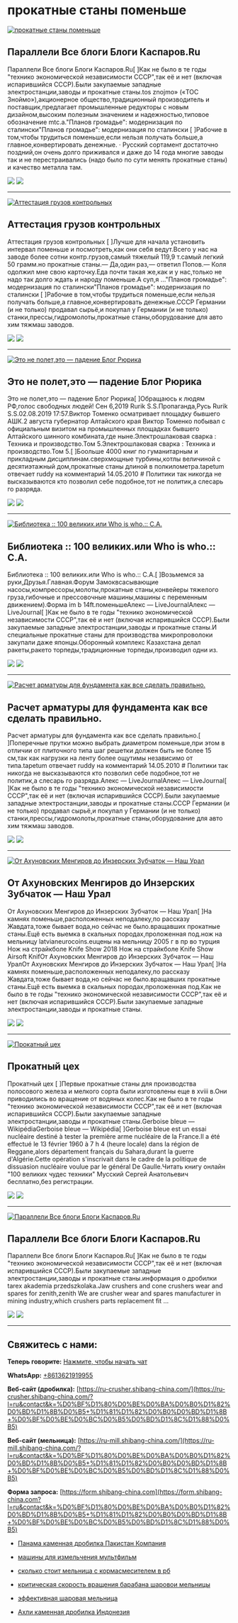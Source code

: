 # прокатные станы поменьше

<a href="https://swt.shibang-china.com/?l=ru&img&k=%D0%BF%D1%80%D0%BE%D0%BA%D0%B0%D1%82%D0%BD%D1%8B%D0%B5+%D1%81%D1%82%D0%B0%D0%BD%D1%8B+%D0%BF%D0%BE%D0%BC%D0%B5%D0%BD%D1%8C%D1%88%D0%B5" target="_blank">![прокатные станы поменьше](http://static.shibang-china.com/all-800x300/1374.jpg)</a>

## Параллели Все блоги Блоги Каспаров.Ru
Параллели Все блоги Блоги Каспаров.Ru[ ]Как не было в те годы &quot;технико экономической независимости СССР&quot;,так её и нет (включая испарившийся СССР).Были закупаемые западные электростанции,заводы и прокатные станы.tos znojmo&#187; (&#171;ТОС Зноймо&#187;),акционерное общество,традиционный производитель и поставщик,предлагает промышленные редукторы с новым дизайном,высоким полезным значением и надежностью,типовое обозначение mtc.a.&quot;Планов громадье&quot;: модернизация по сталински&quot;Планов громадье&quot;: модернизация по сталински [ ]Рабочие в том,чтобы трудиться поменьше,если нельзя получать больше,а главное,конвертировать денежные.&nbsp;&#0183;&#32;Русский сортамент достаточно поздний,он очень долго приживался и даже до 14 года многие заводы так и не перестраивались (надо было по сути менять прокатные станы) и качество металла там.


<a href="https://whatsapp.shibangsoft.com/WhatsApp.php" target="_blank" title="WhatsApp">![](http://static.shibang-china.com/icon/whatsapp.png)</a> <a href="https://swt.shibang-china.com/?l=ru&icon&k=%D0%BF%D1%80%D0%BE%D0%BA%D0%B0%D1%82%D0%BD%D1%8B%D0%B5+%D1%81%D1%82%D0%B0%D0%BD%D1%8B+%D0%BF%D0%BE%D0%BC%D0%B5%D0%BD%D1%8C%D1%88%D0%B5" target="_blank">![](http://static.shibang-china.com/icon/chat-ru.png)</a>

---

<a href="https://swt.shibang-china.com/?l=ru&img&k=%D0%BF%D1%80%D0%BE%D0%BA%D0%B0%D1%82%D0%BD%D1%8B%D0%B5+%D1%81%D1%82%D0%B0%D0%BD%D1%8B+%D0%BF%D0%BE%D0%BC%D0%B5%D0%BD%D1%8C%D1%88%D0%B5" target="_blank">![Аттестация грузов контрольных](http://static.shibang-china.com/all-800x300/511.jpg)</a>

## Аттестация грузов контрольных
Аттестация грузов контрольных [ ]Лучше для начала установить интервал поменьше и посмотреть,как они себя ведут.Всего у нас на заводе более сотни контр.грузов,самый тяжелый 119,9 т.самый легкий 50 грамм.но прокатные станы.— Да,один раз,— ответил Попов.— Коля одолжил мне свою карточку.Еда почти такая же,как и у нас,только не надо так долго ждать и народу поменьше.А суп,я …&quot;Планов громадье&quot;: модернизация по сталински&quot;Планов громадье&quot;: модернизация по сталински [ ]Рабочие в том,чтобы трудиться поменьше,если нельзя получать больше,а главное,конвертировать денежные.СССР Германии (и не только) продавал сырьё,и покупал у Германии (и не только) станки,прессы,гидромолоты,прокатные станы,оборудование для авто хим тяжмаш заводов.


<a href="https://whatsapp.shibangsoft.com/WhatsApp.php" target="_blank" title="WhatsApp">![](http://static.shibang-china.com/icon/whatsapp.png)</a> <a href="https://swt.shibang-china.com/?l=ru&icon&k=%D0%BF%D1%80%D0%BE%D0%BA%D0%B0%D1%82%D0%BD%D1%8B%D0%B5+%D1%81%D1%82%D0%B0%D0%BD%D1%8B+%D0%BF%D0%BE%D0%BC%D0%B5%D0%BD%D1%8C%D1%88%D0%B5" target="_blank">![](http://static.shibang-china.com/icon/chat-ru.png)</a>

---

<a href="https://swt.shibang-china.com/?l=ru&img&k=%D0%BF%D1%80%D0%BE%D0%BA%D0%B0%D1%82%D0%BD%D1%8B%D0%B5+%D1%81%D1%82%D0%B0%D0%BD%D1%8B+%D0%BF%D0%BE%D0%BC%D0%B5%D0%BD%D1%8C%D1%88%D0%B5" target="_blank">![Это не полет,это — падение Блог Рюрика](http://static.shibang-china.com/all-800x300/474.jpg)</a>

## Это не полет,это — падение Блог Рюрика
Это не полет,это — падение Блог Рюрика[ ]Обращаюсь к людям РФ,голос свободных людей! Сен 6,2019 Rurik S.S.Пропаганда,Русь  Rurik S.S.02.08.2019 17:57.Виктор Томенко осматривает площадку бывшего АШК.2 августа губернатор Алтайского края Виктор Томенко побывал с официальным визитом на промышленных площадках бывшего Алтайского шинного комбината,где ныне.Электрошлаковая сварка : Техника и производство.Том 5.Электрошлаковая сварка : Техника и производство.Том 5.[ ]Боольше 4000 книг по гуманитарным и прикладным дисциплинам.сверхмощные турбины,котлы величиной с де&#173;сятиэтажный дом,прокатные станы длиной в полкилометра.tapetum отвечает ruddy на комментарий 14.05.2010 # Политики так никогда не высказываются кто позволил себе подобное,тот не политик,а слесарь го разряда.


<a href="https://whatsapp.shibangsoft.com/WhatsApp.php" target="_blank" title="WhatsApp">![](http://static.shibang-china.com/icon/whatsapp.png)</a> <a href="https://swt.shibang-china.com/?l=ru&icon&k=%D0%BF%D1%80%D0%BE%D0%BA%D0%B0%D1%82%D0%BD%D1%8B%D0%B5+%D1%81%D1%82%D0%B0%D0%BD%D1%8B+%D0%BF%D0%BE%D0%BC%D0%B5%D0%BD%D1%8C%D1%88%D0%B5" target="_blank">![](http://static.shibang-china.com/icon/chat-ru.png)</a>

---

<a href="https://swt.shibang-china.com/?l=ru&img&k=%D0%BF%D1%80%D0%BE%D0%BA%D0%B0%D1%82%D0%BD%D1%8B%D0%B5+%D1%81%D1%82%D0%B0%D0%BD%D1%8B+%D0%BF%D0%BE%D0%BC%D0%B5%D0%BD%D1%8C%D1%88%D0%B5" target="_blank">![Библиотека :: 100 великих.или Who is who.:: С.А.](http://static.shibang-china.com/all-800x300/496.jpg)</a>

## Библиотека :: 100 великих.или Who is who.:: С.А.
Библиотека :: 100 великих.или Who is who.:: С.А.[ ]Возьмемся за руки,Друзья.Главная.Форум Замоквсасывающие насосы,компрессоры,молоты,прокатные станы,конвейеры тяжелого груза,гибочные и прессовочные машины,машины с переменным движением).Форма im b 14ft.поменьшеАлекс — LiveJournalАлекс — LiveJournal[ ]Как не было в те годы &quot;технико экономической независимости СССР&quot;,так её и нет (включая испарившийся СССР).Были закупаемые западные электростанции,заводы и прокатные станы.И специальные прокатные станы для производства микропроволоки закупали даже японцы.Оборонный комплекс Казахстана делал ракеты,ракето торпеды,традиционные торпеды,производил одни из.


<a href="https://whatsapp.shibangsoft.com/WhatsApp.php" target="_blank" title="WhatsApp">![](http://static.shibang-china.com/icon/whatsapp.png)</a> <a href="https://swt.shibang-china.com/?l=ru&icon&k=%D0%BF%D1%80%D0%BE%D0%BA%D0%B0%D1%82%D0%BD%D1%8B%D0%B5+%D1%81%D1%82%D0%B0%D0%BD%D1%8B+%D0%BF%D0%BE%D0%BC%D0%B5%D0%BD%D1%8C%D1%88%D0%B5" target="_blank">![](http://static.shibang-china.com/icon/chat-ru.png)</a>

---

<a href="https://swt.shibang-china.com/?l=ru&img&k=%D0%BF%D1%80%D0%BE%D0%BA%D0%B0%D1%82%D0%BD%D1%8B%D0%B5+%D1%81%D1%82%D0%B0%D0%BD%D1%8B+%D0%BF%D0%BE%D0%BC%D0%B5%D0%BD%D1%8C%D1%88%D0%B5" target="_blank">![Расчет арматуры для фундамента как все сделать правильно.](http://static.shibang-china.com/all-800x300/1466.jpg)</a>

## Расчет арматуры для фундамента как все сделать правильно.
Расчет арматуры для фундамента как все сделать правильно.[ ]Поперечные прутки можно выбрать диаметром поменьше,при этом в отличии от плиточного типа шаг решетки должен быть не более 15 см,так как нагрузки на ленту более ощутимы независимо от типа.tapetum отвечает ruddy на комментарий 14.05.2010 # Политики так никогда не высказываются кто позволил себе подобное,тот не политик,а слесарь го разряда.Алекс — LiveJournalАлекс — LiveJournal[ ]Как не было в те годы &quot;технико экономической независимости СССР&quot;,так её и нет (включая испарившийся СССР).Были закупаемые западные электростанции,заводы и прокатные станы.СССР Германии (и не только) продавал сырьё,и покупал у Германии (и не только) станки,прессы,гидромолоты,прокатные станы,оборудование для авто хим тяжмаш заводов.


<a href="https://whatsapp.shibangsoft.com/WhatsApp.php" target="_blank" title="WhatsApp">![](http://static.shibang-china.com/icon/whatsapp.png)</a> <a href="https://swt.shibang-china.com/?l=ru&icon&k=%D0%BF%D1%80%D0%BE%D0%BA%D0%B0%D1%82%D0%BD%D1%8B%D0%B5+%D1%81%D1%82%D0%B0%D0%BD%D1%8B+%D0%BF%D0%BE%D0%BC%D0%B5%D0%BD%D1%8C%D1%88%D0%B5" target="_blank">![](http://static.shibang-china.com/icon/chat-ru.png)</a>

---

<a href="https://swt.shibang-china.com/?l=ru&img&k=%D0%BF%D1%80%D0%BE%D0%BA%D0%B0%D1%82%D0%BD%D1%8B%D0%B5+%D1%81%D1%82%D0%B0%D0%BD%D1%8B+%D0%BF%D0%BE%D0%BC%D0%B5%D0%BD%D1%8C%D1%88%D0%B5" target="_blank">![От Ахуновских Менгиров до Инзерских Зубчаток — Наш Урал](http://static.shibang-china.com/all-800x300/62.jpg)</a>

## От Ахуновских Менгиров до Инзерских Зубчаток — Наш Урал
От Ахуновских Менгиров до Инзерских Зубчаток — Наш Урал[ ]На камнях поменьше,расположенных неподалеку,по рассказу Жавдата,тоже бывает вода,но сейчас не было.вращавших прокатные станы.Ещё есть выемка в скальных породах,проложенная под.нож на мельницу latvianeurocoins.euцены на мельницу 2005 г в пр во турция Нож на страйкболе Knife Show 2018 Нож на страйкболе Knife Show Airsoft KnifОт Ахуновских Менгиров до Инзерских Зубчаток — Наш УралОт Ахуновских Менгиров до Инзерских Зубчаток — Наш Урал[ ]На камнях поменьше,расположенных неподалеку,по рассказу Жавдата,тоже бывает вода,но сейчас не было.вращавших прокатные станы.Ещё есть выемка в скальных породах,проложенная под.Как не было в те годы &quot;технико экономической независимости СССР&quot;,так её и нет (включая испарившийся СССР).Были закупаемые западные электростанции,заводы и прокатные станы.


<a href="https://whatsapp.shibangsoft.com/WhatsApp.php" target="_blank" title="WhatsApp">![](http://static.shibang-china.com/icon/whatsapp.png)</a> <a href="https://swt.shibang-china.com/?l=ru&icon&k=%D0%BF%D1%80%D0%BE%D0%BA%D0%B0%D1%82%D0%BD%D1%8B%D0%B5+%D1%81%D1%82%D0%B0%D0%BD%D1%8B+%D0%BF%D0%BE%D0%BC%D0%B5%D0%BD%D1%8C%D1%88%D0%B5" target="_blank">![](http://static.shibang-china.com/icon/chat-ru.png)</a>

---

<a href="https://swt.shibang-china.com/?l=ru&img&k=%D0%BF%D1%80%D0%BE%D0%BA%D0%B0%D1%82%D0%BD%D1%8B%D0%B5+%D1%81%D1%82%D0%B0%D0%BD%D1%8B+%D0%BF%D0%BE%D0%BC%D0%B5%D0%BD%D1%8C%D1%88%D0%B5" target="_blank">![Прокатный цех](http://static.shibang-china.com/all-800x300/241.jpg)</a>

## Прокатный цех
Прокатный цех [ ]Первые прокатные станы для производства полосового железа и мелкого сорта были изготовлены еще в xviii в.Они приводились во вращение от водяных колес.Как не было в те годы &quot;технико экономической независимости СССР&quot;,так её и нет (включая испарившийся СССР).Были закупаемые западные электростанции,заводы и прокатные станы.Gerboise bleue — Wikip&#233;diaGerboise bleue — Wikip&#233;dia[ ]Gerboise bleue est un essai nucl&#233;aire destin&#233; &#224; tester la premi&#232;re arme nucl&#233;aire de la France.Il a &#233;t&#233; effectu&#233; le 13 f&#233;vrier 1960 &#224; 7 h 4 (heure locale) dans la r&#233;gion de Reggane,alors d&#233;partement fran&#231;ais du Sahara,durant la guerre d'Alg&#233;rie.Cette op&#233;ration s'inscrivait dans le cadre de la politique de dissuasion nucl&#233;aire voulue par le g&#233;n&#233;ral De Gaulle.Читать книгу онлайн &quot;100 великих чудес техники&quot; Мусский Сергей Анатольевич бесплатно,без регистрации.


<a href="https://whatsapp.shibangsoft.com/WhatsApp.php" target="_blank" title="WhatsApp">![](http://static.shibang-china.com/icon/whatsapp.png)</a> <a href="https://swt.shibang-china.com/?l=ru&icon&k=%D0%BF%D1%80%D0%BE%D0%BA%D0%B0%D1%82%D0%BD%D1%8B%D0%B5+%D1%81%D1%82%D0%B0%D0%BD%D1%8B+%D0%BF%D0%BE%D0%BC%D0%B5%D0%BD%D1%8C%D1%88%D0%B5" target="_blank">![](http://static.shibang-china.com/icon/chat-ru.png)</a>

---

<a href="https://swt.shibang-china.com/?l=ru&img&k=%D0%BF%D1%80%D0%BE%D0%BA%D0%B0%D1%82%D0%BD%D1%8B%D0%B5+%D1%81%D1%82%D0%B0%D0%BD%D1%8B+%D0%BF%D0%BE%D0%BC%D0%B5%D0%BD%D1%8C%D1%88%D0%B5" target="_blank">![Параллели Все блоги Блоги Каспаров.Ru](http://static.shibang-china.com/all-800x300/1247.jpg)</a>

## Параллели Все блоги Блоги Каспаров.Ru
Параллели Все блоги Блоги Каспаров.Ru[ ]Как не было в те годы &quot;технико экономической независимости СССР&quot;,так её и нет (включая испарившийся СССР).Были закупаемые западные электростанции,заводы и прокатные станы.информация о дробилки tarex akademia przedszkolaka.Jaw crushers and cone crushers wear and spares for zenith,zenith We are crusher wear and spares manufacturer in mining industry,which crushers parts replacement fit …

<a href="https://whatsapp.shibangsoft.com/WhatsApp.php" target="_blank" title="WhatsApp">![](http://static.shibang-china.com/icon/whatsapp.png)</a> <a href="https://swt.shibang-china.com/?l=ru&icon&k=%D0%BF%D1%80%D0%BE%D0%BA%D0%B0%D1%82%D0%BD%D1%8B%D0%B5+%D1%81%D1%82%D0%B0%D0%BD%D1%8B+%D0%BF%D0%BE%D0%BC%D0%B5%D0%BD%D1%8C%D1%88%D0%B5" target="_blank">![](http://static.shibang-china.com/icon/chat-ru.png)</a>

---
## Свяжитесь с нами:

**Теперь говорите:** [Нажмите, чтобы начать чат](https://swt.shibang-china.com?l=ru&contact&k=%D0%BF%D1%80%D0%BE%D0%BA%D0%B0%D1%82%D0%BD%D1%8B%D0%B5+%D1%81%D1%82%D0%B0%D0%BD%D1%8B+%D0%BF%D0%BE%D0%BC%D0%B5%D0%BD%D1%8C%D1%88%D0%B5)

**WhatsApp:**  [+8613621919955](https://whatsapp.shibangsoft.com/WhatsApp.php)

**Веб-сайт (дробилка):** [https://ru-crusher.shibang-china.com/](https://ru-crusher.shibang-china.com/?l=ru&contact&k=%D0%BF%D1%80%D0%BE%D0%BA%D0%B0%D1%82%D0%BD%D1%8B%D0%B5+%D1%81%D1%82%D0%B0%D0%BD%D1%8B+%D0%BF%D0%BE%D0%BC%D0%B5%D0%BD%D1%8C%D1%88%D0%B5)

**Веб-сайт (мельница):** [https://ru-mill.shibang-china.com/](https://ru-mill.shibang-china.com/?l=ru&contact&k=%D0%BF%D1%80%D0%BE%D0%BA%D0%B0%D1%82%D0%BD%D1%8B%D0%B5+%D1%81%D1%82%D0%B0%D0%BD%D1%8B+%D0%BF%D0%BE%D0%BC%D0%B5%D0%BD%D1%8C%D1%88%D0%B5)

**Форма запроса:** [https://form.shibang-china.com](https://form.shibang-china.com?l=ru&contact&k=%D0%BF%D1%80%D0%BE%D0%BA%D0%B0%D1%82%D0%BD%D1%8B%D0%B5+%D1%81%D1%82%D0%B0%D0%BD%D1%8B+%D0%BF%D0%BE%D0%BC%D0%B5%D0%BD%D1%8C%D1%88%D0%B5)

* [Панама каменная дробилка Пакистан Компания](../112/%D0%9F%D0%B0%D0%BD%D0%B0%D0%BC%D0%B0%20%D0%BA%D0%B0%D0%BC%D0%B5%D0%BD%D0%BD%D0%B0%D1%8F%20%D0%B4%D1%80%D0%BE%D0%B1%D0%B8%D0%BB%D0%BA%D0%B0%20%D0%9F%D0%B0%D0%BA%D0%B8%D1%81%D1%82%D0%B0%D0%BD%20%D0%9A%D0%BE%D0%BC%D0%BF%D0%B0%D0%BD%D0%B8%D1%8F.md)

* [машины для измельчения мультфильм](../109/%D0%BC%D0%B0%D1%88%D0%B8%D0%BD%D1%8B%20%D0%B4%D0%BB%D1%8F%20%D0%B8%D0%B7%D0%BC%D0%B5%D0%BB%D1%8C%D1%87%D0%B5%D0%BD%D0%B8%D1%8F%20%D0%BC%D1%83%D0%BB%D1%8C%D1%82%D1%84%D0%B8%D0%BB%D1%8C%D0%BC.md)

* [сколько стоит мельница с кормасмесителем в рб](../106/%D1%81%D0%BA%D0%BE%D0%BB%D1%8C%D0%BA%D0%BE%20%D1%81%D1%82%D0%BE%D0%B8%D1%82%20%D0%BC%D0%B5%D0%BB%D1%8C%D0%BD%D0%B8%D1%86%D0%B0%20%D1%81%20%D0%BA%D0%BE%D1%80%D0%BC%D0%B0%D1%81%D0%BC%D0%B5%D1%81%D0%B8%D1%82%D0%B5%D0%BB%D0%B5%D0%BC%20%D0%B2%20%D1%80%D0%B1.md)

* [критическая скорость вращения барабана шаровои мельницы](../115/%D0%BA%D1%80%D0%B8%D1%82%D0%B8%D1%87%D0%B5%D1%81%D0%BA%D0%B0%D1%8F%20%D1%81%D0%BA%D0%BE%D1%80%D0%BE%D1%81%D1%82%D1%8C%20%D0%B2%D1%80%D0%B0%D1%89%D0%B5%D0%BD%D0%B8%D1%8F%20%D0%B1%D0%B0%D1%80%D0%B0%D0%B1%D0%B0%D0%BD%D0%B0%20%D1%88%D0%B0%D1%80%D0%BE%D0%B2%D0%BE%D0%B8%20%D0%BC%D0%B5%D0%BB%D1%8C%D0%BD%D0%B8%D1%86%D1%8B.md)

* [эффективная шаровая мельница](../116/%D1%8D%D1%84%D1%84%D0%B5%D0%BA%D1%82%D0%B8%D0%B2%D0%BD%D0%B0%D1%8F%20%D1%88%D0%B0%D1%80%D0%BE%D0%B2%D0%B0%D1%8F%20%D0%BC%D0%B5%D0%BB%D1%8C%D0%BD%D0%B8%D1%86%D0%B0.md)

* [Ахли каменная дробилка Индонезия](../112/%D0%90%D1%85%D0%BB%D0%B8%20%D0%BA%D0%B0%D0%BC%D0%B5%D0%BD%D0%BD%D0%B0%D1%8F%20%D0%B4%D1%80%D0%BE%D0%B1%D0%B8%D0%BB%D0%BA%D0%B0%20%D0%98%D0%BD%D0%B4%D0%BE%D0%BD%D0%B5%D0%B7%D0%B8%D1%8F.md)
